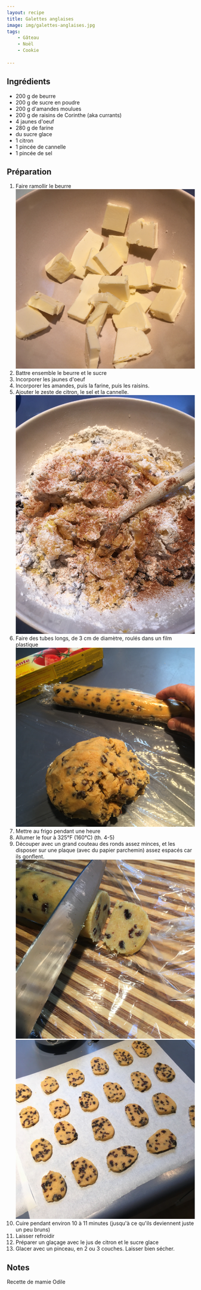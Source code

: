 ```yaml
---
layout: recipe
title: Galettes anglaises
image: img/galettes-anglaises.jpg  
tags:
    - Gâteau
    - Noël
    - Cookie

---
```

## Ingrédients
* 200 g de beurre
* 200 g de sucre en poudre
* 200 g d'amandes moulues
* 200 g de raisins de Corinthe (aka currants)
* 4 jaunes d'oeuf
* 280 g de farine
* du sucre glace
* 1 citron
* 1 pincée de cannelle
* 1 pincée de sel

## Préparation
1. Faire ramollir le beurre
![image2](img/galettes-anglaises-1.jpg)
2. Battre ensemble le beurre et le sucre
3. Incorporer les jaunes d'oeuf
4. Incorporer les amandes, puis la farine, puis les raisins.
5. Ajouter le zeste de citron, le sel et la cannelle.
![image2](img/galettes-anglaises-2.jpg)
6. Faire des tubes longs, de 3 cm de diamètre, roulés dans un film plastique
![image2](img/galettes-anglaises-3.jpg)
7. Mettre au frigo pendant une heure
8. Allumer le four à 325&deg;F (160&deg;C) (th. 4-5)
9. Découper avec un grand couteau des ronds assez minces, et les disposer sur une plaque (avec du papier parchemin) assez espacés car ils gonflent.
![image2](img/galettes-anglaises-4.jpg)
![image2](img/galettes-anglaises-5.jpg)
10. Cuire pendant environ 10 à 11 minutes (jusqu'à ce qu'ils deviennent juste un peu bruns)
11. Laisser refroidir
12. Préparer un glaçage avec le jus de citron et le sucre glace
13. Glacer avec un pinceau, en 2 ou 3 couches. Laisser bien sécher.

## Notes
Recette de mamie Odile
